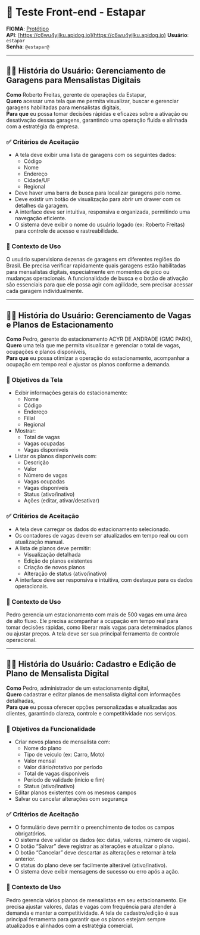 # 🧪 Teste Front-end - Estapar

**FIGMA**: [Protótipo](https://www.figma.com/board/CdIGvRXNpxcPyJIze4hYRE/Teste-Front?t=YU8tn1L6rJayH1K8-0)  
**API**: [https://c6wu4yjlku.apidog.io](https://c6wu4yjlku.apidog.io)
**Usuário**: `estapar`  
**Senha**: `@estapar@`  

---

## 🧑‍💼 História do Usuário: Gerenciamento de Garagens para Mensalistas Digitais

**Como** Roberto Freitas, gerente de operações da Estapar,  
**Quero** acessar uma tela que me permita visualizar, buscar e gerenciar garagens habilitadas para mensalistas digitais,  
**Para que** eu possa tomar decisões rápidas e eficazes sobre a ativação ou desativação dessas garagens, garantindo uma operação fluida e alinhada com a estratégia da empresa.

### ✅ Critérios de Aceitação

- A tela deve exibir uma lista de garagens com os seguintes dados:
  - Código
  - Nome
  - Endereço
  - Cidade/UF
  - Regional
- Deve haver uma barra de busca para localizar garagens pelo nome.
- Deve existir um botão de visualização para abrir um drawer com os detalhes da garagem.
- A interface deve ser intuitiva, responsiva e organizada, permitindo uma navegação eficiente.
- O sistema deve exibir o nome do usuário logado (ex: Roberto Freitas) para controle de acesso e rastreabilidade.

### 🧩 Contexto de Uso

O usuário supervisiona dezenas de garagens em diferentes regiões do Brasil. Ele precisa verificar rapidamente quais garagens estão habilitadas para mensalistas digitais, especialmente em momentos de pico ou mudanças operacionais. A funcionalidade de busca e o botão de ativação são essenciais para que ele possa agir com agilidade, sem precisar acessar cada garagem individualmente.

---

## 🧑‍💼 História do Usuário: Gerenciamento de Vagas e Planos de Estacionamento

**Como** Pedro, gerente do estacionamento ACYR DE ANDRADE (GMC PARK),  
**Quero** uma tela que me permita visualizar e gerenciar o total de vagas, ocupações e planos disponíveis,  
**Para que** eu possa otimizar a operação do estacionamento, acompanhar a ocupação em tempo real e ajustar os planos conforme a demanda.

### 🎯 Objetivos da Tela

- Exibir informações gerais do estacionamento:
  - Nome
  - Código
  - Endereço
  - Filial
  - Regional
- Mostrar:
  - Total de vagas
  - Vagas ocupadas
  - Vagas disponíveis
- Listar os planos disponíveis com:
  - Descrição
  - Valor
  - Número de vagas
  - Vagas ocupadas
  - Vagas disponíveis
  - Status (ativo/inativo)
  - Ações (editar, ativar/desativar)

### ✅ Critérios de Aceitação

- A tela deve carregar os dados do estacionamento selecionado.
- Os contadores de vagas devem ser atualizados em tempo real ou com atualização manual.
- A lista de planos deve permitir:
  - Visualização detalhada
  - Edição de planos existentes
  - Criação de novos planos
  - Alteração de status (ativo/inativo)
- A interface deve ser responsiva e intuitiva, com destaque para os dados operacionais.

### 🧩 Contexto de Uso

Pedro gerencia um estacionamento com mais de 500 vagas em uma área de alto fluxo. Ele precisa acompanhar a ocupação em tempo real para tomar decisões rápidas, como liberar mais vagas para determinados planos ou ajustar preços. A tela deve ser sua principal ferramenta de controle operacional.

---

## 🧑‍💼 História do Usuário: Cadastro e Edição de Plano de Mensalista Digital

**Como** Pedro, administrador de um estacionamento digital,  
**Quero** cadastrar e editar planos de mensalista digital com informações detalhadas,  
**Para que** eu possa oferecer opções personalizadas e atualizadas aos clientes, garantindo clareza, controle e competitividade nos serviços.

### 🎯 Objetivos da Funcionalidade

- Criar novos planos de mensalista com:
  - Nome do plano
  - Tipo de veículo (ex: Carro, Moto)
  - Valor mensal
  - Valor diário/rotativo por período
  - Total de vagas disponíveis
  - Período de validade (início e fim)
  - Status (ativo/inativo)
- Editar planos existentes com os mesmos campos
- Salvar ou cancelar alterações com segurança

### ✅ Critérios de Aceitação

- O formulário deve permitir o preenchimento de todos os campos obrigatórios.
- O sistema deve validar os dados (ex: datas, valores, número de vagas).
- O botão “Salvar” deve registrar as alterações e atualizar o plano.
- O botão “Cancelar” deve descartar as alterações e retornar à tela anterior.
- O status do plano deve ser facilmente alterável (ativo/inativo).
- O sistema deve exibir mensagens de sucesso ou erro após a ação.

### 🧩 Contexto de Uso

Pedro gerencia vários planos de mensalistas em seu estacionamento. Ele precisa ajustar valores, datas e vagas com frequência para atender à demanda e manter a competitividade. A tela de cadastro/edição é sua principal ferramenta para garantir que os planos estejam sempre atualizados e alinhados com a estratégia comercial.
